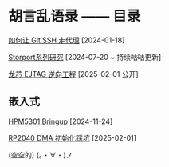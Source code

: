 # 胡言乱语录 —— 目录

[如何让 Git SSH 走代理](computer-networking/git-ssh-proxy.md) [2024-01-18]

[Storport系列研究](reverse-engineering/reactos-storport/00-index.md) [2024-07-20 ~ 持续~~咕咕~~更新]

[龙芯 EJTAG 逆向工程](reverse-engineering/loongson-ejtag/00-introduction.md) [2025-02-01 公开]

## 嵌入式

[HPM5301 Bringup](embedded-dev/hpmicro/hpm5301-bringup.md) [2024-11-24]

[RP2040 DMA 初始化踩坑](embedded-dev/rpi2040/rp2040-dma-init-pitfall.md) [2025-02-01]

(空空的) (。・∀・)ノ

